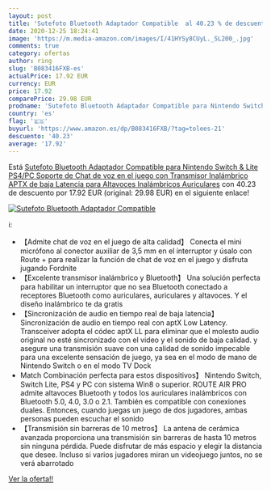 ```yaml
---
layout: post
title: 'Sutefoto Bluetooth Adaptador Compatible  al 40.23 % de descuento'
date: 2020-12-25 18:24:41
image: 'https://m.media-amazon.com/images/I/41HYSy8CUyL._SL200_.jpg'
comments: true
category: ofertas
author: ring
slug: 'B083416FXB-es'
actualPrice: 17.92 EUR
currency: EUR
price: 17.92
comparePrice: 29.98 EUR
prodname: 'Sutefoto Bluetooth Adaptador Compatible para Nintendo Switch & Lite  PS4/PC  Soporte de Chat de voz en el juego con Transmisor Inalámbrico APTX de baja Latencia para Altavoces Inalámbricos Auriculares'
country: 'es'
flag: '🇪🇸'
buyurl: 'https://www.amazon.es/dp/B083416FXB/?tag=tolees-21'
descuento: '40.23'
average: '17.92'
---
```


Está [Sutefoto Bluetooth Adaptador Compatible para Nintendo Switch & Lite  PS4/PC  Soporte de Chat de voz en el juego con Transmisor Inalámbrico APTX de baja Latencia para Altavoces Inalámbricos Auriculares](https://www.amazon.es/dp/B083416FXB/?tag=tolees-21) con 40.23 de descuento por 17.92 EUR (original: 29.98 EUR) en el siguiente enlace!

[![Sutefoto Bluetooth Adaptador Compatible ](https://m.media-amazon.com/images/I/41HYSy8CUyL._SL200_.jpg)](https://www.amazon.es/dp/B083416FXB/?tag=tolees-21)

ℹ️:

- 【Admite chat de voz en el juego de alta calidad】 Conecta el mini micrófono al conector auxiliar de 3,5 mm en el interruptor y úsalo con Route + para realizar la función de chat de voz en el juego y disfruta jugando Fordnite
- 【Excelente transmisor inalámbrico y Bluetooth】 Una solución perfecta para habilitar un interruptor que no sea Bluetooth conectado a receptores Bluetooth como auriculares, auriculares y altavoces. Y el diseño inalámbrico te da gratis
- 【Sincronización de audio en tiempo real de baja latencia】 Sincronización de audio en tiempo real con aptX Low Latency. Transceiver adopta el códec aptX LL para eliminar que el molesto audio original no esté sincronizado con el video y el sonido de baja calidad. y asegure una transmisión suave con una calidad de sonido impecable para una excelente sensación de juego, ya sea en el modo de mano de Nintendo Switch o en el modo TV Dock
- Match Combinación perfecta para estos dispositivos】 Nintendo Switch, Switch Lite, PS4 y PC con sistema Win8 o superior. ROUTE AIR PRO admite altavoces Bluetooth y todos los auriculares inalámbricos con Bluetooth 5.0, 4.0, 3.0 o 2.1. También es compatible con conexiones duales. Entonces, cuando juegas un juego de dos jugadores, ambas personas pueden escuchar el sonido
- 【Transmisión sin barreras de 10 metros】 La antena de cerámica avanzada proporciona una transmisión sin barreras de hasta 10 metros sin ninguna pérdida. Puede disfrutar de más espacio y elegir la distancia que desee. Incluso si varios jugadores miran un videojuego juntos, no se verá abarrotado

[Ver la oferta!!](https://www.amazon.es/dp/B083416FXB/?tag=tolees-21)
